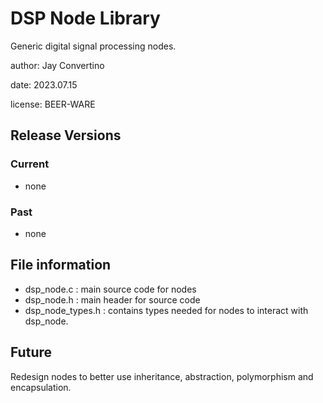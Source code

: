 # DSP Node Library

Generic digital signal processing nodes.

author: Jay Convertino  

date: 2023.07.15

license: BEER-WARE  

## Release Versions
### Current
  - none

### Past
  - none

## File information
  - dsp_node.c : main source code for nodes
  - dsp_node.h : main header for source code
  - dsp_node_types.h : contains types needed for nodes to interact with dsp_node.

## Future
  Redesign nodes to better use inheritance, abstraction, polymorphism and encapsulation.
